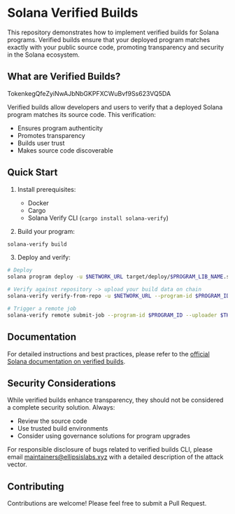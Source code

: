 # Solana Verified Builds

This repository demonstrates how to implement verified builds for Solana programs. Verified builds ensure that your deployed program matches exactly with your public source code, promoting transparency and security in the Solana ecosystem.

## What are Verified Builds?
TokenkegQfeZyiNwAJbNbGKPFXCWuBvf9Ss623VQ5DA

Verified builds allow developers and users to verify that a deployed Solana program matches its source code. This verification:

- Ensures program authenticity
- Promotes transparency
- Builds user trust
- Makes source code discoverable

## Quick Start

1. Install prerequisites:

   - Docker
   - Cargo
   - Solana Verify CLI (`cargo install solana-verify`)

2. Build your program:

```bash
solana-verify build
```

3. Deploy and verify:

```bash
# Deploy
solana program deploy -u $NETWORK_URL target/deploy/$PROGRAM_LIB_NAME.so --program-id $PROGRAM_ID

# Verify against repository -> upload your build data on chain
solana-verify verify-from-repo -u $NETWORK_URL --program-id $PROGRAM_ID https://github.com/$REPO_PATH

# Trigger a remote job
solana-verify remote submit-job --program-id $PROGRAM_ID --uploader $THE_PUBKEY_THAT_UPLOADED_YOUR_BUILD_DATA
```

## Documentation

For detailed instructions and best practices, please refer to the [official Solana documentation on verified builds](https://solana.com/developers/guides/advanced/verified-builds).

## Security Considerations

While verified builds enhance transparency, they should not be considered a complete security solution. Always:

- Review the source code
- Use trusted build environments
- Consider using governance solutions for program upgrades

For responsible disclosure of bugs related to verified builds CLI, please email maintainers@ellipsislabs.xyz with a detailed description of the attack vector.

## Contributing

Contributions are welcome! Please feel free to submit a Pull Request.
